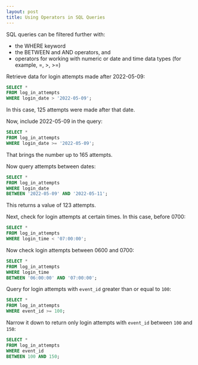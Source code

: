 ```yaml
---
layout: post
title: Using Operators in SQL Queries
---
```

SQL queries can be filtered further with:
- the WHERE keyword
- the BETWEEN and AND operators, and
- operators for working with numeric or date and time data types (for example, =, >, >=)

Retrieve data for login attempts made after 2022-05-09:
```sql
SELECT *
FROM log_in_attempts
WHERE login_date > '2022-05-09';
```
In this case, 125 attempts were made after that date.

Now, include 2022-05-09 in the query:
```sql
SELECT *
FROM log_in_attempts
WHERE login_date >= '2022-05-09';
```
That brings the number up to 165 attempts.

Now query attempts between dates:
```sql
SELECT *
FROM log_in_attempts
WHERE login_date
BETWEEN '2022-05-09' AND '2022-05-11';
```
This returns a value of 123 attempts.

Next, check for login attempts at certain times. In this case, before 0700:
```sql
SELECT *
FROM log_in_attempts
WHERE login_time < '07:00:00';
```
Now check login attempts between 0600 and 0700:
```sql
SELECT *
FROM log_in_attempts
WHERE login_time
BETWEEN '06:00:00' AND '07:00:00';
```

Query for login attempts with `event_id` greater than or equal to `100`:
```sql
SELECT *
FROM log_in_attempts
WHERE event_id >= 100;
``` 

Narrow it down to return only login attempts with `event_id` between `100` and `150`:
```sql
SELECT *
FROM log_in_attempts
WHERE event_id
BETWEEN 100 AND 150;
```